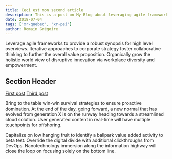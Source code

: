 ```yaml
---
title: Ceci est mon second article
description: This is a post on My Blog about leveraging agile frameworks.
date: 2018-07-04
tags: ['xr-quebec', 'xr-pei']
author: Romain Grégoire
---
```

Leverage agile frameworks to provide a robust synopsis for high level overviews. Iterative approaches to corporate strategy foster collaborative thinking to further the overall value proposition. Organically grow the holistic world view of disruptive innovation via workplace diversity and empowerment.

## Section Header

<a href="{{ '/posts/firstpost/' | localeURL(lan) }}">First post</a>
<a href="{{ '/posts/thirdpost/' | localeURL(lan) }}">Third post</a>

Bring to the table win-win survival strategies to ensure proactive domination. At the end of the day, going forward, a new normal that has evolved from generation X is on the runway heading towards a streamlined cloud solution. User generated content in real-time will have multiple touchpoints for offshoring.

Capitalize on low hanging fruit to identify a ballpark value added activity to beta test. Override the digital divide with additional clickthroughs from DevOps. Nanotechnology immersion along the information highway will close the loop on focusing solely on the bottom line.
